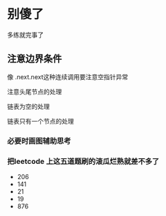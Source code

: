 # 别傻了

多练就完事了

## 注意边界条件

像 .next.next这种连续调用要注意空指针异常

注意头尾节点的处理

链表为空的处理

链表只有一个节点的处理

### 必要时画图辅助思考

### 把leetcode 上这五道题刷的滚瓜烂熟就差不多了

+ 206
+ 141
+ 21
+ 19
+ 876





